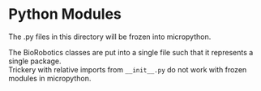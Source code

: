 # Python Modules

The .py files in this directory will be frozen into micropython.

The BioRobotics classes are put into a single file such that it represents a single package.  
Trickery with relative imports from `__init__.py` do not work with frozen modules in micropython. 
